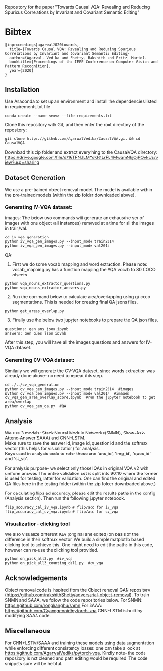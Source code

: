 Repository for the paper "Towards Causal VQA: Revealing and Reducing Spurious Correlations by Invariant and Covariant Semantic Editing"

# Bibtex

~~~~~~~~~~~~~~~~
@inproceedings{agarwal2020towards,
  title={Towards Causal VQA: Revealing and Reducing Spurious Correlations by Invariant and Covariant Semantic Editing}
  author={Agarwal, Vedika and Shetty, Rakshith and Fritz, Mario},
  booktitle={Proceedings of the IEEE Conference on Computer Vision and Pattern Recognition},
  year={2020}
}
~~~~~~~~~~~~~~~~

## Installation
Use Anaconda to set up an environment and install the dependencies listed in requirements.txt file
```
conda create --name <env> --file requirements.txt
```
Clone this repository with Git, and then enter the root directory of the repository:
```
git clone https://github.com/AgarwalVedika/CausalVQA.git && cd CausalVQA
```
Download this zip folder and extract everything to the CausalVQA directory:  
https://drive.google.com/file/d/16TFNJLMYdkR1LrFL4MwqmNkjOjPOokUs/view?usp=sharing

## Dataset Generation

We use a pre-trained object removal model. The model is available within the pre-trained models (within the zip folder downloaded above).  

### Generating IV-VQA dataset:

Images: 
The below two commands will generate an exhaustive set of images with one object (all instances) removed at a time for all the images in train/val.
```
cd iv_vqa_generation
python iv_vqa_gen_images.py --input_mode train2014  
python iv_vqa_gen_images.py --input_mode val2014  
```

QA:
1. First we do some vocab mapping and word extraction. Please note: vocab_mapping.py has a function mapping the VQA vocab to 80 COCO objects. 
```
python vqa_nouns_extractor_questions.py
python vqa_nouns_extractor_answers.py
```

2. Run the command below to calculate area/overlapping using gt coco segmentations. This is needed for creating final QA jsons files. 
```
python get_areas_overlap.py
```

3. Finally use the below two jupyter notebooks to prepare the QA json files.
```
questions: gen_ans_json.ipynb 
answers: gen_ques_json.ipynb
```

After this step, you will have all the images,questions and answers for IV-VQA dataset.


### Generating CV-VQA dataset:
Similarly we will generate the CV-VQA dataset, since words extraction was already done above- no need to repeat this step. 
```
cd ./../cv_vqa_generation
python cv_vqa_gen_images.py --input_mode train2014  #images
python cv_vqa_gen_images.py --input_mode val2014  #images
cv_vqa_gen_area_overlap_score.ipynb  #run the jupyter notebook to get area/overlap
python cv_vqa_gen_qa.py  #QA
```


## Analysis

We use 3 models: Stack Neural Module Networks(SNMN), Show-Ask-Attend-Answer(SAAA) and CNN+LSTM.  
Make sure to save the answer id, image id, question id and the softmax vector (this helps for visualization) for analysis.  
Keys used in analysis code to refer these are: 'ans_id', 'img_id', 'ques_id' and 'ss_vc'.

For analysis purpose- we select only those IQAs in original VQA v2 with uniform answer.
The entire validation set is split into 90:10 where the former is used for testing, latter for validation. 
One can find the original and edited QA files here in the testing folder (within the zip folder downloaded above.) 

For calculating flips ad accuracy, please edit the results paths in the config (Analysis section). Then run the following jupyter notebook.
```
flip_accuracy_cal_iv_vqa.ipynb # flip/acc for iv_vqa
flip_accuracy_cal_cv_vqa.ipynb # flip/acc for cv_vqa     
```

### Visualization- clicking tool
We also visualize different IQA (original and edited) on basis of the difference in their softmax vector. We build a simple matplotlib based clicking 
tool to achieve this. One might need to edit the paths in this code, however can re-use the clicking tool provided. 
```
python on_pick_all3.py  #iv_vqa
python on_pick_all3_counting_del1.py  #cv_vqa
```


## Acknowledgements
Object removal code is inspired from the Object removal GAN repository (https://github.com/rakshithShetty/adversarial-object-removal). 
To train SNMN and SAAA, we follow the code repositories below. 
For SNMN: https://github.com/ronghanghu/snmn
For SAAA: https://github.com/Cyanogenoid/pytorch-vqa
CNN+LSTM is built by modifying SAAA code. 

## Miscellaneous
For CNN+LSTM/SAAA and training these models using data augmentation while enforcing different consistency losses: one can take a look at 
https://github.com/AgarwalVedika/pytorch-vqa. 
Kindly note- the code repository is not cleaned and path editing would be required. The code snippets sure will be helpful.  


 
